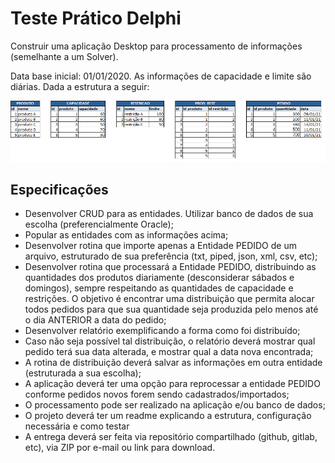 # Teste Prático Delphi

Construir uma aplicação Desktop para processamento de informações (semelhante a um Solver).

Data base inicial: 01/01/2020.
As informações de capacidade e limite são diárias.
Dada a estrutura a seguir:

![Estrutura](estrutura.png)

## Especificações
 - Desenvolver CRUD para as entidades. Utilizar banco de dados de sua escolha (preferencialmente Oracle);
 - Popular as entidades com as informações acima;
 - Desenvolver rotina que importe apenas a Entidade PEDIDO de um arquivo, estruturado de sua preferência (txt, piped, json, xml, csv, etc);
 - Desenvolver rotina que processará a Entidade PEDIDO, distribuindo as quantidades dos produtos diariamente (desconsiderar sábados e domingos), sempre respeitando as quantidades de capacidade e restrições. O objetivo é encontrar uma distribuição que permita alocar todos pedidos para que sua quantidade seja produzida pelo menos até o dia ANTERIOR a data do pedido;
 - Desenvolver relatório exemplificando a forma como foi distribuído;
 - Caso não seja possível tal distribuição, o relatório deverá mostrar qual pedido terá sua data alterada, e mostrar qual a data nova encontrada;
 - A rotina de distribuição deverá salvar as informações em outra entidade (estruturada a sua escolha);
 - A aplicação deverá ter uma opção para reprocessar a entidade PEDIDO conforme pedidos novos forem sendo cadastrados/importados;
 - O processamento pode ser realizado na aplicação e/ou banco de dados;
 - O projeto deverá ter um readme explicando a estrutura, configuração necessária e como testar
 - A entrega deverá ser feita via repositório compartilhado (github, gitlab, etc), via ZIP por e-mail ou link para download.
